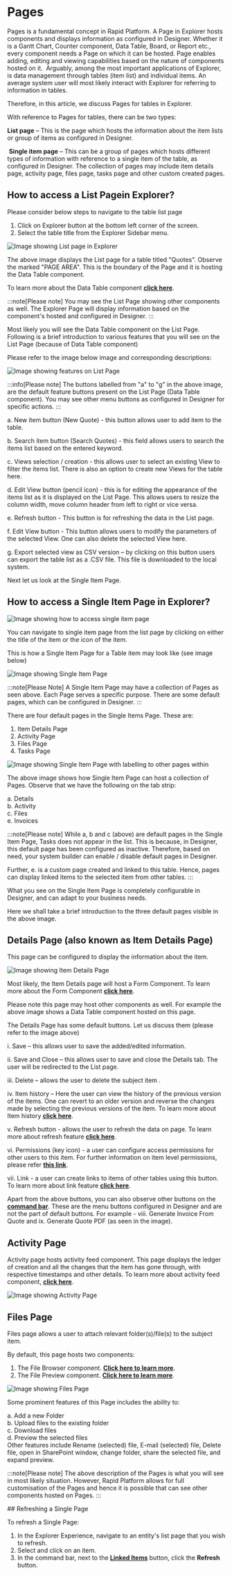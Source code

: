 # Pages

Pages is a fundamental concept in Rapid Platform. A Page in Explorer hosts components and displays information as configured in Designer. Whether it is a Gantt Chart, Counter component, Data Table, Board, or Report etc., every component needs a Page on which it can be hosted. Page enables adding, editing and viewing capabilities based on the nature of components hosted on it.​
​
Arguably, among the most important applications of Explorer, is data management through tables (item list) and individual items. An average system user will most likely interact with Explorer for referring to information in tables.​

Therefore, in this article, we discuss Pages for tables in Explorer.​

​With reference to Pages for tables, there can be two types:​

**List page** – This is the page which hosts the information about the item lists or group of items as configured in Designer.  
  
  ​
**Single item page** – This can be a group of pages which hosts different types of information with reference to a single item of the table, as configured in Designer. The collection of pages may include item details page, activity page, files page, tasks page and other custom created pages.

## How to access a List Page​ in Explorer?

Please consider below steps to navigate to the table list page 

1. Click on Explorer button at the bottom left corner of the screen.
2. Select the table title from the Explorer Sidebar menu.​

​![Image showing List page in Explorer](<Explorer Page 1.png>)

The above image displays the List page for a table titled "Quotes". Observe the marked "PAGE AREA". This is the boundary of the Page and it is hosting the Data Table component. 

To learn more about the Data Table component <a href="https://rapiddocs.z8.web.core.windows.net/docs/Rapid/User%20Manual/Explorer/Page%20Components/Data%20Table%20Component/" target="_blank">**click here**</a>.

:::note[Please note]
You may see the List Page showing other components as well. The Explorer Page will display information based on the component's hosted and configured in Designer.
:::

Most likely you will see the Data Table component on the List Page. Following is a brief introduction to various features that you will see on the List Page (because of Data Table component)

Please refer to the image below image and corresponding descriptions:

![Image showing features on List Page](<Explorer Page 2.png>)

:::info[Please note]
The buttons labelled from "a" to "g" in the above image, are the default feature buttons present on the List Page (Data Table component). You may see other menu buttons as configured in Designer for specific actions.
:::

a. New item button (New Quote) - this button allows user to add item to the table.​  
  


b. Search item button (Search Quotes) - this field allows users to search the items list based on the entered keyword.  
  


c. Views selection / creation - this allows user to select an existing View to filter the items list. There is also an option to create new Views for the table here.  
  


d. Edit View button (pencil icon) - this is for editing the appearance of the items list as it is displayed on the List Page. This allows users to resize the column width, move column header from left to right or vice versa.​  
  

e. Refresh button - This button is for refreshing the data in the List page.​  
  


f. Edit View button - This button allows users to modify the parameters of the selected View. ​One can also delete the selected View here.  
  


g. Export selected view as CSV version – by clicking on this button users can export the table list as a .CSV file. This file is downloaded to the local system.  
  


Next let us look at the Single Item Page.

## How to access a Single Item Page​ in Explorer?

![Image showing how to access single item page](<Explorer Page 3.png>)

​You can navigate to single item page from the list page by clicking on either the title of the item or the icon of the item. 

This is how a Single Item Page for a Table item may look like (see image below)

![Image showing Single Item Page](<Explorer Page 4.png>)

:::note[Please Note]
A Single Item Page may have a collection of Pages as seen above. Each Page serves a specific purpose. There are some default pages, which can be configured in Designer.
:::

There are four default pages in the Single Items Page. These are:

1. Item Details Page
2. Activity Page
3. Files Page
4. Tasks Page

![Image showing Single Item Page with labelling to other pages within](<Explorer Page 5.png>)

The above image shows how Single Item Page can host a collection of Pages. Observe that we have the following on the tab strip:

a. Details  
b. Activity  
c. Files  
e. Invoices  

:::note[Please note]
While a, b and c (above) are default pages in the Single Item Page, Tasks does not appear in the list. This is because, in Designer, this default page has been configured as inactive. Therefore, based on need, your system builder can enable / disable default pages in Designer. 

Further, e. is a custom page created and linked to this table. 
Hence, pages can display linked items to the selected item from other tables.
:::

What you see on the Single Item Page is completely configurable in Designer, and can adapt to your business needs.

Here we shall take a brief introduction to the three default pages visible in the above image.

## Details Page (also known as Item Details Page)

This page can be configured to display the information about the item. 

![Image showing Item Details Page](<Explorer Page 6.png>)

Most likely, the Item Details page will host a Form Component. To learn more about the Form Component <a href="https://rapiddocs.z8.web.core.windows.net/docs/Rapid/User%20Manual/Explorer/Page%20Components/Form%20Component/" target="_blank">**click here**</a>.

Please note this page may host other components as well. For example the above image shows a Data Table component hosted on this page.  

The Details Page has some default buttons. Let us discuss them (please refer to the image above)

i. Save – this allows user to save the added/edited information.​

ii. Save and Close – this allows user to save and close the Details tab. The user will be redirected to the List page.​

iii. Delete – allows the user to delete the subject item . 

iv. Item history – Here the user can view the history of the previous version of the items. One can revert to an older version and reverse the changes made by selecting the previous versions of the item. To learn more about Item history <a href="https://rapiddocs.z8.web.core.windows.net/docs/Rapid/User%20Manual/Explorer/Items/item-history/" target="_blank">**click here**</a>.

v. Refresh button - allows the user to refresh the data on page.​ To learn more about refresh feature <a href="https://rapiddocs.z8.web.core.windows.net/docs/Rapid/User%20Manual/Explorer/Items/item-history/" target="_blank">**click here**</a>.

vi. Permissions (key icon) - a user can configure access permissions for other users to this item. For further information on item level permissions, please refer <a href="https://rapiddocs.z8.web.core.windows.net/docs/Rapid/User%20Manual/Explorer/Items/permissions/" target="_blank">**this link**</a>.

vii. Link - a user can create links to items of other tables using this button. To learn more about link feature <a href="https://rapiddocs.z8.web.core.windows.net/docs/Rapid/User%20Manual/Explorer/Page%20Components/linked-items/" target="_blank">**click here**</a>.​  

Apart from the above buttons, you can also observe other buttons on the <a href="https://rapiddocs.z8.web.core.windows.net/docs/Rapid/User%20Manual/glossary/#command-bar" target="_blank">**command bar**</a>.​  These are the menu buttons configured in Designer and are not the part of  default buttons​. For example - viii. Generate Invoice From Quote and ix. Generate Quote PDF (as seen in the image).

## Activity Page

Activity page hosts activity feed component. This page displays the ledger of creation and all the changes that the item has gone through, with respective timestamps and other details. To learn more about activity feed component, <a href="https://rapiddocs.z8.web.core.windows.net/docs/Rapid/User%20Manual/Explorer/Page%20Components/Activity%20Feed%20Component/" target="_blank">**click here**</a>.

![Image showing Activity Page](<Explorer Page 7.png>)

## Files Page

Files page allows a user to attach relevant folder(s)/file(s)  to the subject item. 

By default, this page hosts two components:
1. The File Browser component. <a href="https://rapiddocs.z8.web.core.windows.net/docs/Rapid/User%20Manual/Explorer/Page%20Components/File%20Browser%20Component/" target="_blank">**Click here to learn more**</a>.
2. The File Preview component. <a href="https://rapiddocs.z8.web.core.windows.net/docs/Rapid/User%20Manual/Explorer/Page%20Components/File%20Preview%20Component/" target="_blank">**Click here to learn more**</a>.

![Image showing Files Page](<Explorer Page 8.png>)  

Some prominent features of this Page includes the ability to:

a. Add a new Folder​  
b. Upload files​ to the existing folder  
c. Download files​  
d. Preview the selected files​  
​
Other features include
Rename (selected) file, E-mail (selected) file, Delete file, open in SharePoint window, change folder, share the selected file, and expand preview.


:::note[Please note]
The above description of the Pages is what you will see in most likely situation. However, Rapid Platform​ allows for full customisation of the Pages and hence it is possible that can see other components hosted on Pages.
:::

​## Refreshing a Single Page

To refresh a Single Page:

1. In the Explorer Experience, navigate to an entity's list page that you wish to refresh.
2. Select and click on an item.
3. In the command bar, next to the [**Linked Items**](</docs/Rapid/3-User Manual/2-Explorer/3-Pages/2-Page Components/Linked Items/Linked Items.md>) button, click the **Refresh** button.